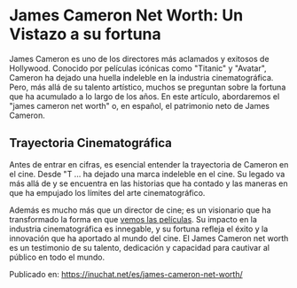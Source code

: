 # James Cameron Net Worth: Un Vistazo a su fortuna

<!-- wp:paragraph -->
<p>James Cameron es uno de los directores más aclamados y exitosos de Hollywood. Conocido por películas icónicas como "Titanic" y "Avatar", Cameron ha dejado una huella indeleble en la industria cinematográfica. Pero, más allá de su talento artístico, muchos se preguntan sobre la fortuna que ha acumulado a lo largo de los años. En este artículo, abordaremos el "james cameron net worth" o, en español, el patrimonio neto de James Cameron.</p>
<!-- /wp:paragraph -->

<!-- wp:heading -->
<h2>Trayectoria Cinematográfica</h2>
<!-- /wp:heading -->

<!-- wp:paragraph -->
<p>Antes de entrar en cifras, es esencial entender la trayectoria de Cameron en el cine. Desde "T ... ha dejado una marca indeleble en el cine. Su legado va más allá de y se encuentra en las historias que ha contado y las maneras en que ha empujado los límites del arte cinematográfico.</p>
<!-- /wp:paragraph -->

<!-- wp:paragraph -->
<p>Además es mucho más que un director de cine; es un visionario que ha transformado la forma en que <a href="https://bitcu.co/wizz-plus/">vemos las películas</a>. Su impacto en la industria cinematográfica es innegable, y su fortuna refleja el éxito y la innovación que ha aportado al mundo del cine. El James Cameron net worth es un testimonio de su talento, dedicación y capacidad para cautivar al público en todo el mundo.</p>
<!-- /wp:paragraph -->

Publicado en: https://inuchat.net/es/james-cameron-net-worth/